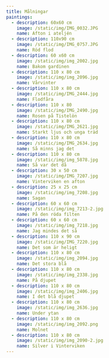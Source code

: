 ```yaml
---
title: Målningar
paintings:
  - description: 60x60 cm
    image: /static/img/IMG_0032.JPG
    name: Afton i ateljén
  - description: 110x90 cm
    image: /static/img/IMG_0757.JPG
    name: Röd flod
  - description: 60 x60 cm
    image: /static/img/img_2002.jpg
    name: Bakom gardinen
  - description: 110 x 80 cm
    image: /static/img/img_2096.jpg
    name: Vårvinter
  - description: 110 x 80 cm
    image: /static/img/IMG_2444.jpg
    name: Flodfåra
  - description: 110 x 80
    image: /static/img/IMG_2490.jpg
    name: Rosen på Tistelön
  - description: 110 x 80 cm
    image: /static/img/IMG_2621.jpg
    name: Starkt ljus och unga träd
  - description: 110 x 80 cm
    image: /static/img/IMG_2634.jpg
    name: Så minns jag det
  - description: 110 x 80 cm
    image: /static/img/img_5878.jpg
    name: Så var det då
  - description: 30 x 50 cm
    image: /static/img/IMG_7207.jpg
    name: Vinterviken en afton
  - description: 25 x 25 cm
    image: /static/img/img_7208.jpg
    name: Sagan
  - description: 60 x 60 cm
    image: /static/img/img_7213-2.jpg
    name: På den röda filten
  - description: 60 x 60 cm
    image: /static/img/img_7218.jpg
    name: Jag mindes det så
  - description: 110 x 90 cm
    image: /static/img/IMG_7220.jpg
    name: Det som är heligt
  - description: 110 x 80 cm
    image: /static/img/img_2094.jpg
    name: Det stora blå
  - description: 110 x 80 cm
    image: /static/img/img_2338.jpg
    name: På djupet
  - description: 110 x 80 cm
    image: /static/img/img_2406.jpg
    name: I det blå djupet
  - description: 110 x 80 cm
    image: /static/img/img_2636.jpg
    name: Under ytan
  - description: 110 x 80 cm
    image: /static/img/img_2092.png
    name: Molnet
  - description: 110 x 80 cm
    image: /static/img/img_2090-2.jpg
    name: Silver i Vinterviken
---
```



